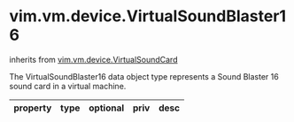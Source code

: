 vim.vm.device.VirtualSoundBlaster16
===================================
inherits from [vim.vm.device.VirtualSoundCard](docs/vim.vm.device.VirtualSoundCard.md)


The VirtualSoundBlaster16 data object type represents a Sound   Blaster 16 sound card in a virtual machine.

| property | type | optional | priv | desc |
|:---------|:-----|:---------|:-----|:-----|


